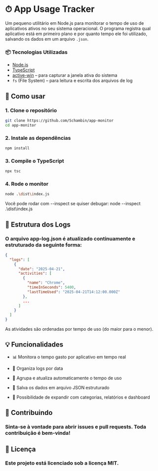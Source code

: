 # ⏱ App Usage Tracker

Um pequeno utilitário em Node.js para monitorar o tempo de uso de aplicativos ativos no seu sistema operacional. O programa registra qual aplicativo está em primeiro plano e por quanto tempo ele foi utilizado, salvando os dados em um arquivo `.json`.

### 📦 Tecnologias Utilizadas

- [Node.js](https://nodejs.org/)
- [TypeScript](https://www.typescriptlang.org/)
- [active-win](https://www.npmjs.com/package/active-win) – para capturar a janela ativa do sistema
- `fs` (File System) – para leitura e escrita dos arquivos de log

## 🚀 Como usar

### 1. Clone o repositório

```bash
git clone https://github.com/Schambin/app-monitor
cd app-monitor
```

### 2. Instale as dependências
```bash
npm install
```

### 3. Compile o TypeScript
```bash
npx tsc
```

### 4. Rode o monitor
```bash
node .\dist\index.js
```

Você pode rodar com --inspect se quiser debugar: node --inspect .\dist\index.js

## 📁 Estrutura dos Logs
### O arquivo app-log.json é atualizado continuamente e estruturado da seguinte forma:

```json
{
  "logs": [
    {
      "date": "2025-04-21",
      "activities": [
        {
          "name": "Chrome",
          "timeInSeconds": 5400,
          "lastTimeUsed": "2025-04-21T14:12:00.000Z"
        },
        ...
      ]
    }
  ]
}
```

As atividades são ordenadas por tempo de uso (do maior para o menor).

## 💡 Funcionalidades
* 📊 Monitora o tempo gasto por aplicativo em tempo real

* 📅 Organiza logs por data

* 🔢 Agrupa e atualiza automaticamente o tempo de uso

* 📁 Salva os dados em arquivo JSON estruturado

* 🧠 Possibilidade de expandir com categorias, relatórios e dashboard

## 🤝 Contribuindo
### Sinta-se à vontade para abrir issues e pull requests. Toda contribuição é bem-vinda!

## 📝 Licença
### Este projeto está licenciado sob a licença MIT.